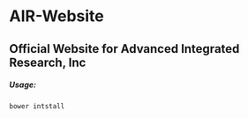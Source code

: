 AIR-Website
===========

Official Website for Advanced Integrated Research, Inc
------------------------------------------------------

##### Usage:
    bower intstall